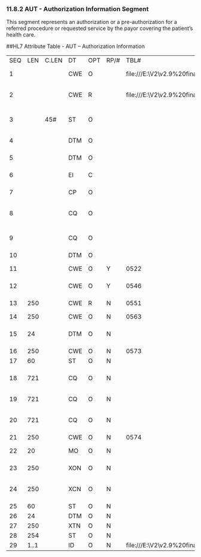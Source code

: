 ### 11.8.2 AUT - Authorization Information Segment

This segment represents an authorization or a pre-authorization for a referred procedure or requested service by the payor covering the patient’s health care.

##HL7 Attribute Table - AUT – Authorization Information

|     |     |     |     |     |     |     |     |     |
| --- | --- | --- | --- | --- | --- | --- | --- | --- |
| SEQ | LEN | C.LEN | DT | OPT | RP/# | TBL# | ITEM# | ELEMENT NAME |
| 1 |  |  | CWE | O |  | file:///E:\V2\v2.9%20final%20Nov%20from%20Frank\V29_CH02C_Tables.docx#HL70072[0072] | 01146 | Authorizing Payor, Plan ID |
| 2 |  |  | CWE | R |  | file:///E:\V2\v2.9%20final%20Nov%20from%20Frank\V29_CH02C_Tables.docx#HL70285[0285] | 01147 | Authorizing Payor, Company ID |
| 3 |  | 45# | ST | O |  |  | 01148 | Authorizing Payor, Company Name |
| 4 |  |  | DTM | O |  |  | 01149 | Authorization Effective Date |
| 5 |  |  | DTM | O |  |  | 01150 | Authorization Expiration Date |
| 6 |  |  | EI | C |  |  | 01151 | Authorization Identifier |
| 7 |  |  | CP | O |  |  | 01152 | Reimbursement Limit |
| 8 |  |  | CQ | O |  |  | 01153 | Requested Number of Treatments |
| 9 |  |  | CQ | O |  |  | 01154 | Authorized Number of Treatments |
| 10 |  |  | DTM | O |  |  | 01145 | Process Date |
| 11 |  |  | CWE | O | Y | 0522 | 02375 | Requested Discipline(s) |
| 12 |  |  | CWE | O | Y | 0546 | 02376 | Authorized Discipline(s) |
| 13 | 250 |  | CWE | R | N | 0551 | 03413 | Authorization Referral Type |
| 14 | 250 |  | CWE | O | N | 0563 | 03414 | Approval Status |
| 15 | 24 |  | DTM | O | N |  | 03415 | Planned Treatment Stop Date |
| 16 | 250 |  | CWE | O | N | 0573 | 03416 | Clinical Service |
| 17 | 60 |  | ST | O | N |  | 03417 | Reason Text |
| 18 | 721 |  | CQ | O | N |  | 03418 | Number of Authorized Treatments/Units |
| 19 | 721 |  | CQ | O | N |  | 03419 | Number of Used Treatments/Units |
| 20 | 721 |  | CQ | O | N |  | 03420 | Number of Schedule Treatments/Units |
| 21 | 250 |  | CWE | O | N | 0574 | 03421 | Encounter Type |
| 22 | 20 |  | MO | O | N |  | 03422 | Remaining Benefit Amount |
| 23 | 250 |  | XON | O | N |  | 03423 | Authorized Provider |
| 24 | 250 |  | XCN | O | N |  | 03424 | Authorized Health Professional |
| 25 | 60 |  | ST | O | N |  | 03425 | Source Text |
| 26 | 24 |  | DTM | O | N |  | 03426 | Source Date |
| 27 | 250 |  | XTN | O | N |  | 03427 | Source Phone |
| 28 | 254 |  | ST | O | N |  | 03428 | Comment |
| 29 | 1..1 |  | ID | O | N | file:///E:\V2\v2.9%20final%20Nov%20from%20Frank\V29_CH02C_Tables.docx#HL70206[0206] | 03429 | Action Code |
